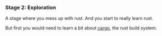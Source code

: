 ### Stage 2: Exploration
A stage where you mess up with rust. And you start to really learn rust.

But first you would need to learn a bit about [cargo](), the rust build system. 
